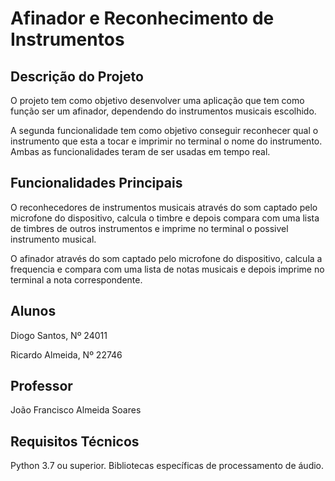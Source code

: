 # Afinador e Reconhecimento de Instrumentos

## Descrição do Projeto
O projeto tem como objetivo desenvolver uma aplicação que tem como função ser um afinador, dependendo do instrumentos musicais escolhido. 


A segunda funcionalidade tem como objetivo conseguir reconhecer qual o instrumento que esta a tocar e imprimir no terminal o nome do instrumento.
Ambas as funcionalidades teram de ser usadas em tempo real.

## Funcionalidades Principais

O reconhecedores de instrumentos musicais através do som captado pelo microfone do dispositivo, calcula o timbre e depois compara com uma lista de timbres de outros instrumentos e imprime no terminal o possivel instrumento musical.

O afinador através do som captado pelo microfone do dispositivo, calcula a frequencia e compara com uma lista de notas musicais e depois imprime no terminal a nota correspondente.

## Alunos

Diogo Santos, Nº 24011

Ricardo Almeida, Nº 22746

## Professor

João Francisco Almeida Soares

## Requisitos Técnicos
Python 3.7 ou superior.
Bibliotecas específicas de processamento de áudio.
